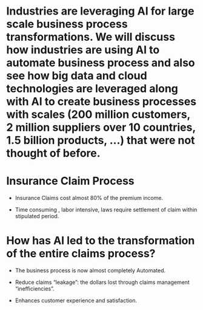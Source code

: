 
# Industries are leveraging AI for large scale business process transformations. We will discuss how industries are using AI to automate business process and also see how big data and cloud technologies are leveraged along with AI to create business processes with scales (200 million customers, 2 million suppliers over 10 countries, 1.5 billion products, ...) that were not thought of before.

# Insurance Claim Process
  - Insurance Claims cost almost 80% of the premium income. 

  - Time consuming , labor intensive, laws require settlement of claim within stipulated period.

# How has AI led to the transformation of the entire claims process?
  - The business process is now almost completely Automated.

  - Reduce claims “leakage”: the dollars lost through claims management “inefficiencies”.

  - Enhances customer experience and satisfaction.
